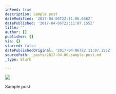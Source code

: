 ```yaml
---
inFeed: true
description: Sample post
dateModified: '2017-04-06T22:11:06.666Z'
datePublished: '2017-04-06T22:11:07.155Z'
title: ''
author: []
publisher: {}
via: {}
starred: false
datePublishedOriginal: '2017-04-06T22:11:07.155Z'
sourcePath: _posts/2017-04-06-sample-post.md
_type: Blurb

---
```

![](https://the-grid-user-content.s3-us-west-2.amazonaws.com/db0c184b-8312-4f4c-abd4-44ab417f5aa2.jpg)

Sample post